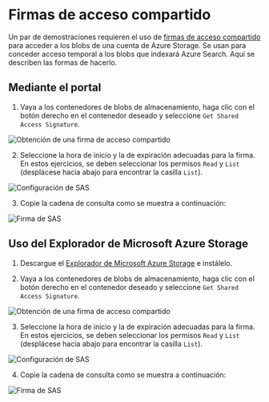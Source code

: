 # <a name="shared-access-signatures"></a>Firmas de acceso compartido

Un par de demostraciones requieren el uso de [firmas de acceso compartido](https://docs.microsoft.com/en-us/azure/storage/common/storage-sas-overview?WT.mc_id=msignitethetour2019-github-aiml10) para acceder a los blobs de una cuenta de Azure Storage. Se usan para conceder acceso temporal a los blobs que indexará Azure Search. Aquí se describen las formas de hacerlo.

## <a name="using-the-portal"></a>Mediante el portal

1. Vaya a los contenedores de blobs de almacenamiento, haga clic con el botón derecho en el contenedor deseado y seleccione `Get Shared Access Signature`.

![Obtención de una firma de acceso compartido](images/sas_portal.png "Obtención de una firma de acceso compartido")

2. Seleccione la hora de inicio y la de expiración adecuadas para la firma. En estos ejercicios, se deben seleccionar los permisos `Read` y `List` (desplácese hacia abajo para encontrar la casilla `List`).

![Configuración de SAS](images/sas_portal_step1.png "Configuración de SAS")

3. Copie la cadena de consulta como se muestra a continuación: 

![Firma de SAS](images/sas_portal_step2.png "Firma de SAS")

## <a name="using-microsoft-azure-storage-explorer"></a>Uso del Explorador de Microsoft Azure Storage

1. Descargue el [Explorador de Microsoft Azure Storage](https://azure.microsoft.com/en-us/features/storage-explorer/?WT.mc_id=msignitethetour2019-github-aiml10) e instálelo.

2. Vaya a los contenedores de blobs de almacenamiento, haga clic con el botón derecho en el contenedor deseado y seleccione `Get Shared Access Signature`.

![Obtención de una firma de acceso compartido](images/sas_explorer.png "Obtención de una firma de acceso compartido")

3. Seleccione la hora de inicio y la de expiración adecuadas para la firma. En estos ejercicios, se deben seleccionar los permisos `Read` y `List` (desplácese hacia abajo para encontrar la casilla `List`).

![Configuración de SAS](images/sas_explorer_step1.png "Configuración de SAS")

4. Copie la cadena de consulta como se muestra a continuación: 

![Firma de SAS](images/sas_explorer_step2.png "Firma de SAS")